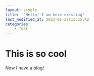 ```yaml
---
layout: single
title:  "Hello! I am here existing"
last_modified_at: 2023-01-27T13:25:42
categories:
    - Test
---
```


# This is so cool

Now I have a blog!